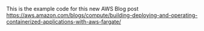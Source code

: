 This is the example code for this new AWS Blog post https://aws.amazon.com/blogs/compute/building-deploying-and-operating-containerized-applications-with-aws-fargate/
